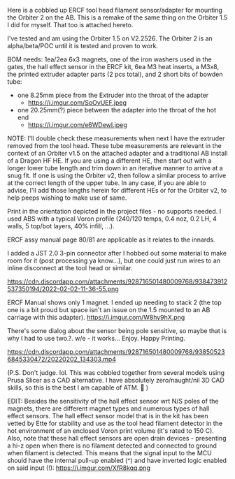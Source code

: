 Here is a cobbled up ERCF tool head filament sensor/adapter for mounting the Orbiter 2 on the AB.  This is a remake of the same thing on the Orbiter 1.5 I did for myself.  That too is attached hereto.

I've tested and am using the Orbiter 1.5 on V2.2526.  The Orbiter 2 is an alpha/beta/POC until it is tested and proven to work.

BOM needs:  1ea/2ea 6x3 magnets, one of the iron washers used in the gates, the hall effect sensor in the ERCF kit, 6ea M3 heat inserts, a M3x8, the printed extruder adapter parts (2 pcs total), and 2 short bits of bowden tube:

- one 8.25mm piece from the Extruder into the throat of the adapter 
    - https://i.imgur.com/SoOvUEF.jpeg
- one 20.25mm(?) piece between the adapter into the throat of the hot end
    - https://i.imgur.com/e6WDewI.jpeg

NOTE:  I'll double check these measurements when next I have the extruder removed from the tool head.  These tube measurements are relevant in the context of an Orbiter v1.5 on the attached adapter and a traditional AB install of a Dragon HF HE.  If you are using a different HE, then start out with a longer lower tube length and trim down in an iterative manner to arrive at a snug fit.  If one is using the Orbiter v2, then follow a similar process to arrive at the correct length of the upper tube.  In any case, if you are able to advise, I'll add those lengths herein for different HEs or for the Orbiter v2, to help peeps wishing to make use of same.

Print in the orientation depicted in the project files - no supports needed.  I used ABS with a typical Voron profile (240/120 temps, 0.4 noz, 0.2 LH, 4 walls, 5 top/bot layers, 40% infill, ...).

ERCF assy manual page 80/81 are applicable as it relates to the innards.

I added a JST 2.0 3-pin connector after I hobbed out some material to make room for it (post processing ya know...), but one could just run wires to an inline disconnect at the tool head or similar.

https://cdn.discordapp.com/attachments/928716501480009768/938473912537350194/2022-02-02-11-36-55.png

ERCF Manual shows only 1 magnet.  I ended up needing to stack 2 (the top one is a bit proud but space isn't an issue on the 1.5 mounted to an AB carriage with this adapter).  https://i.imgur.com/W8hy9hX.png

There's some dialog about the sensor being pole sensitive, so maybe that is why I had to use two.?.  w/e - it works...  Enjoy.  Happy Printing.

https://cdn.discordapp.com/attachments/928716501480009768/938505236845330472/20220202_134303.mp4

(P.S.  Don't judge.  lol.  This was cobbled together from several models using Prusa Slicer as a CAD alternative.  I have absolutely zero/naught/nil 3D CAD skills, so this is the best I am capable of ATM. 🙂 )

EDIT:  Besides the sensitivity of the hall effect sensor wrt N/S poles of the magnets,  there are different magnet types and numerous types of hall effect sensors.  The hall effect sensor model that is in the kit has been vetted by Ette for stability and use as the tool head filament detector in the hot environment of an enclosed Voron print volume (it's rated to 150 C).  Also, note that these hall effect sensors are open drain devices - presenting a hi-z open when there is no filament detected and connected to ground when filament is detected.  This means that the signal input to the MCU should have the internal pull-up enabled (^) and have inverted logic enabled on said input (!):  https://i.imgur.com/XfR8kqq.png 
